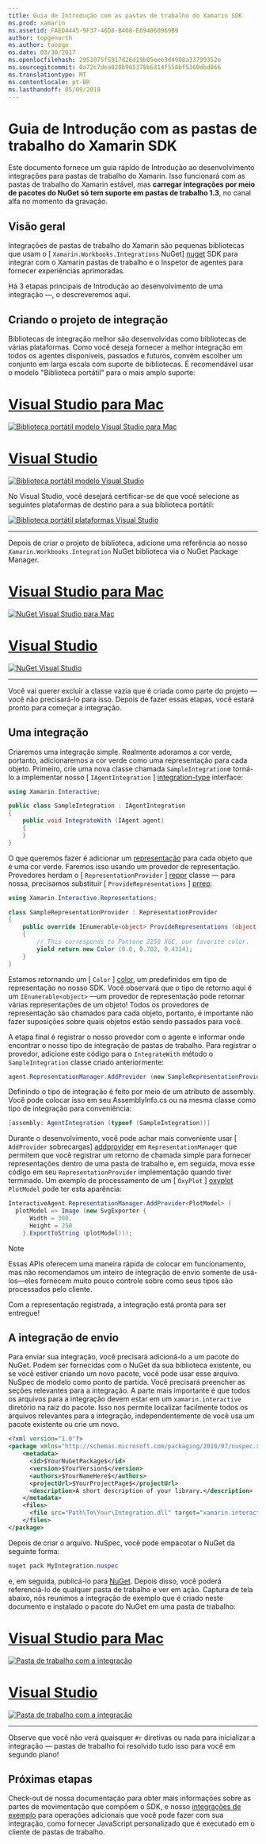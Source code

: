 ```yaml
---
title: Guia de Introdução com as pastas de trabalho do Xamarin SDK
ms.prod: xamarin
ms.assetid: FAED4445-9F37-46D8-B408-E694060969B9
author: topgenorth
ms.author: toopge
ms.date: 03/30/2017
ms.openlocfilehash: 2951075f5917d26d19b05eee3d4908a33799352e
ms.sourcegitcommit: 0a72c7dea020b965378b6314f558bf5360dbd066
ms.translationtype: MT
ms.contentlocale: pt-BR
ms.lasthandoff: 05/09/2018
---
```

# <a name="getting-started-with-the-xamarin-workbooks-sdk"></a>Guia de Introdução com as pastas de trabalho do Xamarin SDK

Este documento fornece um guia rápido de Introdução ao desenvolvimento integrações para pastas de trabalho do Xamarin. Isso funcionará com as pastas de trabalho do Xamarin estável, mas **carregar integrações por meio de pacotes do NuGet só tem suporte em pastas de trabalho 1.3**, no canal alfa no momento da gravação.

## <a name="general-overview"></a>Visão geral

Integrações de pastas de trabalho do Xamarin são pequenas bibliotecas que usam o [ `Xamarin.Workbooks.Integrations` NuGet] [ nuget] SDK para integrar com o Xamarin pastas de trabalho e o Inspetor de agentes para fornecer experiências aprimoradas.

Há 3 etapas principais de Introdução ao desenvolvimento de uma integração —, o descreveremos aqui.

## <a name="creating-the-integration-project"></a>Criando o projeto de integração

Bibliotecas de integração melhor são desenvolvidas como bibliotecas de várias plataformas. Como você deseja fornecer a melhor integração em todos os agentes disponíveis, passados e futuros, convém escolher um conjunto em larga escala com suporte de bibliotecas. É recomendável usar o modelo "Biblioteca portátil" para o mais amplo suporte:

# <a name="visual-studio-for-mactabvsmac"></a>[Visual Studio para Mac](#tab/vsmac)

[![Biblioteca portátil modelo Visual Studio para Mac](images/xamarin-studio-pcl.png)](images/xamarin-studio-pcl.png#lightbox)

# <a name="visual-studiotabvswin"></a>[Visual Studio](#tab/vswin)

[![Biblioteca portátil modelo Visual Studio](images/visual-studio-pcl.png)](images/visual-studio-pcl.png#lightbox)

No Visual Studio, você desejará certificar-se de que você selecione as seguintes plataformas de destino para a sua biblioteca portátil:

[![Biblioteca portátil plataformas Visual Studio](images/visual-studio-pcl-platforms.png)](images/visual-studio-pcl-platforms.png#lightbox)

-----

Depois de criar o projeto de biblioteca, adicione uma referência ao nosso `Xamarin.Workbooks.Integration` NuGet biblioteca via o NuGet Package Manager.

# <a name="visual-studio-for-mactabvsmac"></a>[Visual Studio para Mac](#tab/vsmac)

[![NuGet Visual Studio para Mac](images/xamarin-studio-nuget.png)](images/xamarin-studio-nuget.png#lightbox)

# <a name="visual-studiotabvswin"></a>[Visual Studio](#tab/vswin)

[![NuGet Visual Studio](images/visual-studio-nuget.png)](images/visual-studio-nuget.png#lightbox)

-----

Você vai querer excluir a classe vazia que é criada como parte do projeto — você não precisará-lo para isso. Depois de fazer essas etapas, você estará pronto para começar a integração.

## <a name="building-an-integration"></a>Uma integração

Criaremos uma integração simple. Realmente adoramos a cor verde, portanto, adicionaremos a cor verde como uma representação para cada objeto. Primeiro, crie uma nova classe chamada `SampleIntegration`e torná-lo a implementar nosso [ `IAgentIntegration` ] [ integration-type] interface:

```csharp
using Xamarin.Interactive;

public class SampleIntegration : IAgentIntegration
{
    public void IntegrateWith (IAgent agent)
    {
    }
}
```

O que queremos fazer é adicionar um [representação](~/tools/workbooks/sdk/representations.md) para cada objeto que é uma cor verde. Faremos isso usando um provedor de representação. Provedores herdam o [ `RepresentationProvider` ] [ reppr] classe — para nossa, precisamos substituir [ `ProvideRepresentations` ] [ prrep]:

```csharp
using Xamarin.Interactive.Representations;

class SampleRepresentationProvider : RepresentationProvider
{
    public override IEnumerable<object> ProvideRepresentations (object obj)
    {
        // This corresponds to Pantone 2250 XGC, our favorite color.
        yield return new Color (0.0, 0.702, 0.4314);
    }
}
```

Estamos retornando um [ `Color` ] [ color], um predefinidos em tipo de representação no nosso SDK.
Você observará que o tipo de retorno aqui é um `IEnumerable<object>` &mdash;um provedor de representação pode retornar várias representações de um objeto! Todos os provedores de representação são chamados para cada objeto, portanto, é importante não fazer suposições sobre quais objetos estão sendo passados para você.

A etapa final é registrar o nosso provedor com o agente e informar onde encontrar o nosso tipo de integração de pastas de trabalho. Para registrar o provedor, adicione este código para o `IntegrateWith` método o `SampleIntegration` classe criado anteriormente:

```csharp
agent.RepresentationManager.AddProvider (new SampleRepresentationProvider ());
```

Definindo o tipo de integração é feito por meio de um atributo de assembly. Você pode colocar isso em seu AssemblyInfo.cs ou na mesma classe como tipo de integração para conveniência:

```csharp
[assembly: AgentIntegration (typeof (SampleIntegration))]
````

Durante o desenvolvimento, você pode achar mais conveniente usar [ `AddProvider` sobrecargas] [ addprovider] em `RepresentationManager` que permitem que você registrar um retorno de chamada simple para fornecer representações dentro de uma pasta de trabalho e, em seguida, mova esse código em seu `RepresentationProvider` implementação quando tiver terminado. Um exemplo de processamento de um [ `OxyPlot` ] [ oxyplot] `PlotModel` pode ter esta aparência:

```csharp
InteractiveAgent.RepresentationManager.AddProvider<PlotModel> (
  plotModel => Image (new SvgExporter {
      Width = 300,
      Height = 250
    }.ExportToString (plotModel)));
```

> [!NOTE]
> Essas APIs oferecem uma maneira rápida de colocar em funcionamento, mas não recomendamos um inteiro de integração de envio somente de usá-los&mdash;eles fornecem muito pouco controle sobre como seus tipos são processados pelo cliente.

Com a representação registrada, a integração está pronta para ser entregue!

## <a name="shipping-your-integration"></a>A integração de envio

Para enviar sua integração, você precisará adicioná-lo a um pacote do NuGet.
Podem ser fornecidas com o NuGet da sua biblioteca existente, ou se você estiver criando um novo pacote, você pode usar esse arquivo. NuSpec de modelo como ponto de partida.
Você precisará preencher as seções relevantes para a integração. A parte mais importante é que todos os arquivos para a integração devem estar em um `xamarin.interactive` diretório na raiz do pacote. Isso nos permite localizar facilmente todos os arquivos relevantes para a integração, independentemente de você usa um pacote existente ou crie um novo.

```xml
<?xml version="1.0"?>
<package xmlns="http://schemas.microsoft.com/packaging/2010/07/nuspec.xsd">
    <metadata>
      <id>$YourNuGetPackage$</id>
      <version>$YourVersion$</version>
      <authors>$YourNameHere$</authors>
      <projectUrl>$YourProjectPage$</projectUrl>
      <description>A short description of your library.</description>
    </metadata>
    <files>
      <file src="Path\To\Your\Integration.dll" target="xamarin.interactive" />
    </files>
</package>
```

Depois de criar o arquivo. NuSpec, você pode empacotar o NuGet da seguinte forma:

```csharp
nuget pack MyIntegration.nuspec
```

e, em seguida, publicá-lo para [NuGet][nugetorg]. Depois disso, você poderá referenciá-lo de qualquer pasta de trabalho e ver em ação. Captura de tela abaixo, nós reunimos a integração de exemplo que é criado neste documento e instalado o pacote do NuGet em uma pasta de trabalho:

# <a name="visual-studio-for-mactabvsmac"></a>[Visual Studio para Mac](#tab/vsmac)

[![Pasta de trabalho com a integração](images/mac-workbooks-integrated.png)](images/mac-workbooks-integrated.png#lightbox)

# <a name="visual-studiotabvswin"></a>[Visual Studio](#tab/vswin)

[![Pasta de trabalho com a integração](images/windows-workbooks-integrated.png)](images/windows-workbooks-integrated.png#lightbox)

-----

Observe que você não verá quaisquer `#r` diretivas ou nada para inicializar a integração — pastas de trabalho foi resolvido tudo isso para você em segundo plano!

## <a name="next-steps"></a>Próximas etapas

Check-out de nossa documentação para obter mais informações sobre as partes de movimentação que compõem o SDK, e nosso [integrações de exemplo](~/tools/workbooks/samples/index.md) para operações adicionais que você pode fazer com sua integração, como fornecer JavaScript personalizado que é executado em o cliente de pastas de trabalho.

[integration-type]: https://developer.xamarin.com/api/type/Xamarin.Interactive.IAgentIntegration/
[repman-api]: https://developer.xamarin.com/api/type/Xamarin.Interactive.Representations.IRepresentationManager/
[color]: https://developer.xamarin.com/api/type/Xamarin.Interactive.Representations.Color/
[xir]: https://developer.xamarin.com/api/namespace/Xamarin.Interactive.Representations/
[reppr]: https://developer.xamarin.com/api/type/Xamarin.Interactive.Representations.RepresentationProvider/
[prrep]: https://developer.xamarin.com/api/member/Xamarin.Interactive.Representations.RepresentationProvider.ProvideRepresentations/p/System.Object/
[nugetorg]: https://nuget.org
[nuget]: https://nuget.org/packages/Xamarin.Workbooks.Integration
[addprovider]: https://developer.xamarin.com/api/member/Xamarin.Interactive.Representations.IRepresentationManager.AddProvider/
[oxyplot]: http://www.oxyplot.org/

